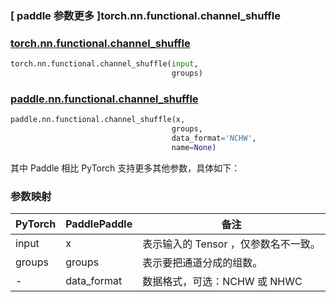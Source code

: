 ### [ paddle 参数更多 ]torch.nn.functional.channel_shuffle

### [torch.nn.functional.channel_shuffle](https://pytorch.org/docs/stable/generated/torch.nn.ChannelShuffle.html)

```python
torch.nn.functional.channel_shuffle(input,
                                    groups)
```

### [paddle.nn.functional.channel_shuffle](https://www.paddlepaddle.org.cn/documentation/docs/zh/develop/api/paddle/nn/functional/channel_shuffle_cn.html#channel-shuffle)

```python
paddle.nn.functional.channel_shuffle(x, 
                                    groups, 
                                    data_format='NCHW', 
                                    name=None)
```

其中 Paddle 相比 PyTorch 支持更多其他参数，具体如下：
### 参数映射

| PyTorch       | PaddlePaddle | 备注                                                   |
| ------------- | ------------ | ------------------------------------------------------ |
| input         | x            | 表示输入的 Tensor ，仅参数名不一致。  |
| groups         | groups            | 表示要把通道分成的组数。  |
| -             | data_format            | 数据格式，可选：NCHW 或 NHWC |